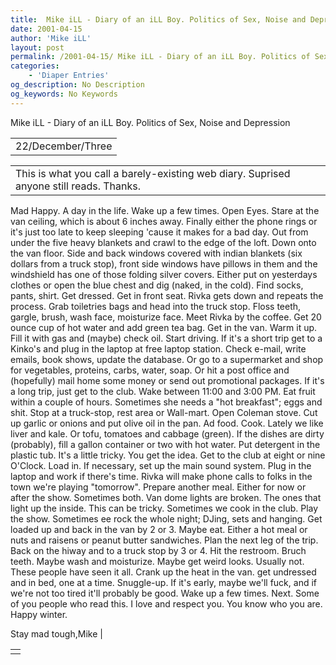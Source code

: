 ```yaml
---
title:  Mike iLL - Diary of an iLL Boy. Politics of Sex, Noise and Depression 
date: 2001-04-15
author: 'Mike iLL'
layout: post
permalink: /2001-04-15/ Mike iLL - Diary of an iLL Boy. Politics of Sex, Noise and Depression 
categories:
    - 'Diaper Entries'
og_description: No Description
og_keywords: No Keywords
---
```

<style>
body {
  background-color: ;
  color: ;
}
a {
  color: ;
}
a:active {
  color: ;
}
a:visited {
  color: ;
}
</style>

   Mike iLL - Diary of an iLL Boy. Politics of Sex, Noise and Depression     



|  |
| --- |
| 22/December/Three |

  
  



|  |
| --- |
| This is what you call a barely-existing web diary. Suprised anyone still reads. Thanks.
Mad Happy. A day in the life. Wake up a few times. Open Eyes. Stare at the van ceiling, which is about 6 inches away. Finally either the phone rings or it's just too late to keep sleeping 'cause it makes for a bad day.
Out from under the five heavy blankets and crawl to the edge of the loft. Down onto the van floor. Side and back windows covered with indian blankets (six dollars from a truck stop), front side windows have pillows in them and the windshield has one of those folding silver covers. Either put on yesterdays clothes or open the blue chest and dig (naked, in the cold). Find socks, pants, shirt. Get dressed. Get in front seat. Rivka gets down and repeats the process.
Grab toiletries bags and head into the truck stop. Floss teeth, gargle, brush, wash face, moisturize face. Meet Rivka by the coffee. Get 20 ounce cup of hot water and add green tea bag. Get in the van. Warm it up. Fill it with gas and (maybe) check oil. Start driving.
If it's a short trip get to a Kinko's and plug in the laptop at free laptop station. Check e-mail, write emails, book shows, update the database. Or go to a supermarket and shop for vegetables, proteins, carbs, water, soap. Or hit a post office and (hopefully) mail home some money or send out promotional packages.
If it's a long trip, just get to the club.
Wake between 11:00 and 3:00 PM. Eat fruit within a couple of hours. Sometimes she needs a "hot breakfast"; eggs and shit. Stop at a truck-stop, rest area or Wall-mart. Open Coleman stove. Cut up garlic or onions and put olive oil in the pan. Ad food. Cook. Lately we like liver and kale. Or tofu, tomatoes and cabbage (green).
If the dishes are dirty (probably), fill a gallon container or two with hot water. Put detergent in the plastic tub. It's a little tricky. You get the idea.
Get to the club at eight or nine O'Clock. Load in. If necessary, set up the main sound system. Plug in the laptop and work if there's time. Rivka will make phone calls to folks in the town we're playing "tomorrow". 
Prepare another meal. Either for now or after the show. Sometimes both. Van dome lights are broken. The ones that light up the inside. This can be tricky. Sometimes we cook in the club. 
Play the show. Sometimes ee rock the whole night; DJing, sets and hanging. Get loaded up and back in the van by 2 or 3. Maybe eat. Either a hot meal or nuts and raisens or peanut butter sandwiches. Plan the next leg of the trip. Back on the hiway and to a truck stop by 3 or 4. Hit the restroom. Bruch teeth. Maybe wash and moisturize. Maybe get weird looks. Usually not. These people have seen it all. 
Crank up the heat in the van. get undressed and in bed, one at a time. Snuggle-up. If it's early, maybe we'll fuck, and if we're not too tired it'll probably be good.
Wake up a few times. Next.
Some of you people who read this. I love and respect you. You know who you are. Happy winter.

  Stay mad tough,Mike
 |

   


|  |
| --- |
|   |

   
   
   
   
  

